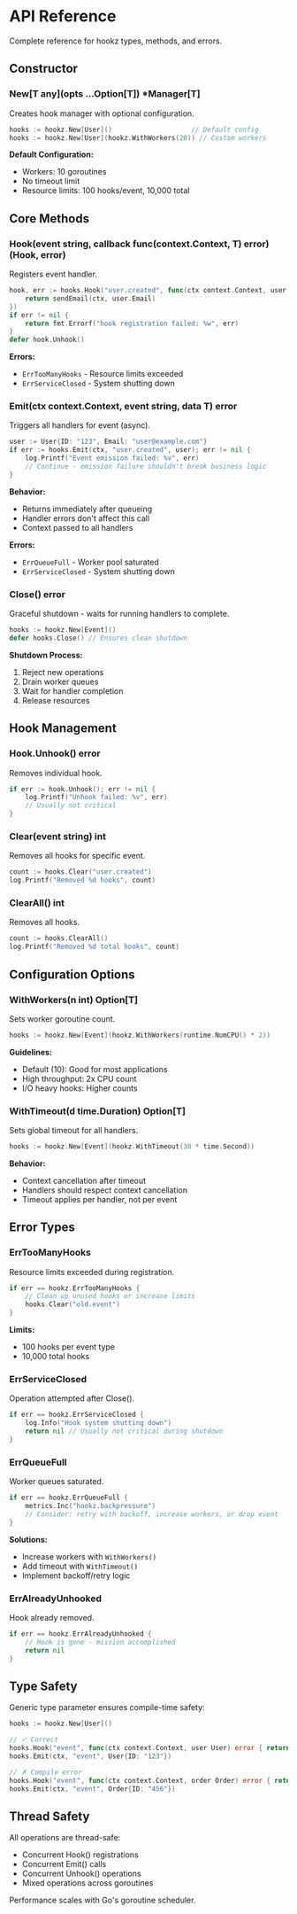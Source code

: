 # API Reference

Complete reference for hookz types, methods, and errors.

## Constructor

### New[T any](opts ...Option[T]) *Manager[T]

Creates hook manager with optional configuration.

```go
hooks := hookz.New[User]()                    // Default config
hooks := hookz.New[User](hookz.WithWorkers(20)) // Custom workers
```

**Default Configuration:**
- Workers: 10 goroutines
- No timeout limit
- Resource limits: 100 hooks/event, 10,000 total

## Core Methods

### Hook(event string, callback func(context.Context, T) error) (Hook, error)

Registers event handler.

```go
hook, err := hooks.Hook("user.created", func(ctx context.Context, user User) error {
    return sendEmail(ctx, user.Email)
})
if err != nil {
    return fmt.Errorf("hook registration failed: %w", err)
}
defer hook.Unhook()
```

**Errors:**
- `ErrTooManyHooks` - Resource limits exceeded
- `ErrServiceClosed` - System shutting down

### Emit(ctx context.Context, event string, data T) error

Triggers all handlers for event (async).

```go
user := User{ID: "123", Email: "user@example.com"}
if err := hooks.Emit(ctx, "user.created", user); err != nil {
    log.Printf("Event emission failed: %v", err)
    // Continue - emission failure shouldn't break business logic
}
```

**Behavior:**
- Returns immediately after queueing
- Handler errors don't affect this call
- Context passed to all handlers

**Errors:**
- `ErrQueueFull` - Worker pool saturated
- `ErrServiceClosed` - System shutting down

### Close() error

Graceful shutdown - waits for running handlers to complete.

```go
hooks := hookz.New[Event]()
defer hooks.Close() // Ensures clean shutdown
```

**Shutdown Process:**
1. Reject new operations
2. Drain worker queues
3. Wait for handler completion
4. Release resources

## Hook Management

### Hook.Unhook() error

Removes individual hook.

```go
if err := hook.Unhook(); err != nil {
    log.Printf("Unhook failed: %v", err)
    // Usually not critical
}
```

### Clear(event string) int

Removes all hooks for specific event.

```go
count := hooks.Clear("user.created")
log.Printf("Removed %d hooks", count)
```

### ClearAll() int

Removes all hooks.

```go
count := hooks.ClearAll()
log.Printf("Removed %d total hooks", count)
```

## Configuration Options

### WithWorkers(n int) Option[T]

Sets worker goroutine count.

```go
hooks := hookz.New[Event](hookz.WithWorkers(runtime.NumCPU() * 2))
```

**Guidelines:**
- Default (10): Good for most applications  
- High throughput: 2x CPU count
- I/O heavy hooks: Higher counts

### WithTimeout(d time.Duration) Option[T]

Sets global timeout for all handlers.

```go
hooks := hookz.New[Event](hookz.WithTimeout(30 * time.Second))
```

**Behavior:**
- Context cancellation after timeout
- Handlers should respect context cancellation
- Timeout applies per handler, not per event

## Error Types

### ErrTooManyHooks

Resource limits exceeded during registration.

```go
if err == hookz.ErrTooManyHooks {
    // Clean up unused hooks or increase limits
    hooks.Clear("old.event")
}
```

**Limits:**
- 100 hooks per event type
- 10,000 total hooks

### ErrServiceClosed

Operation attempted after Close().

```go
if err == hookz.ErrServiceClosed {
    log.Info("Hook system shutting down")
    return nil // Usually not critical during shutdown
}
```

### ErrQueueFull

Worker queues saturated.

```go
if err == hookz.ErrQueueFull {
    metrics.Inc("hookz.backpressure")
    // Consider: retry with backoff, increase workers, or drop event
}
```

**Solutions:**
- Increase workers with `WithWorkers()`
- Add timeout with `WithTimeout()`
- Implement backoff/retry logic

### ErrAlreadyUnhooked

Hook already removed.

```go
if err == hookz.ErrAlreadyUnhooked {
    // Hook is gone - mission accomplished
    return nil
}
```

## Type Safety

Generic type parameter ensures compile-time safety:

```go
hooks := hookz.New[User]()

// ✓ Correct
hooks.Hook("event", func(ctx context.Context, user User) error { return nil })
hooks.Emit(ctx, "event", User{ID: "123"})

// ✗ Compile error
hooks.Hook("event", func(ctx context.Context, order Order) error { return nil })
hooks.Emit(ctx, "event", Order{ID: "456"})
```

## Thread Safety

All operations are thread-safe:
- Concurrent Hook() registrations
- Concurrent Emit() calls
- Concurrent Unhook() operations
- Mixed operations across goroutines

Performance scales with Go's goroutine scheduler.